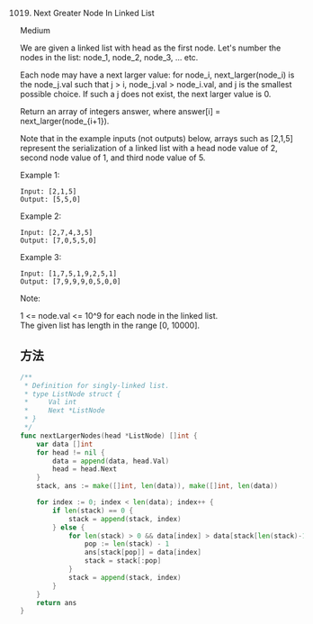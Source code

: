 1019. Next Greater Node In Linked List


Medium


We are given a linked list with head as the first node.  Let's number the nodes in the list: node_1, node_2, node_3, ... etc.

Each node may have a next larger value: for node_i, next_larger(node_i) is the node_j.val such that j > i, node_j.val > node_i.val, and j is the smallest possible choice.  If such a j does not exist, the next larger value is 0.

Return an array of integers answer, where answer[i] = next_larger(node_{i+1}).

Note that in the example inputs (not outputs) below, arrays such as [2,1,5] represent the serialization of a linked list with a head node value of 2, second node value of 1, and third node value of 5.

 

Example 1:

```
Input: [2,1,5]
Output: [5,5,0]
```

Example 2:

```
Input: [2,7,4,3,5]
Output: [7,0,5,5,0]
```

Example 3:
```
Input: [1,7,5,1,9,2,5,1]
Output: [7,9,9,9,0,5,0,0]
```

Note:

1 <= node.val <= 10^9 for each node in the linked list.   
The given list has length in the range [0, 10000].


## 方法


```go
/**
 * Definition for singly-linked list.
 * type ListNode struct {
 *     Val int
 *     Next *ListNode
 * }
 */
func nextLargerNodes(head *ListNode) []int {
	var data []int
	for head != nil {
		data = append(data, head.Val)
		head = head.Next
	}
	stack, ans := make([]int, len(data)), make([]int, len(data))

	for index := 0; index < len(data); index++ {
		if len(stack) == 0 {
			stack = append(stack, index)
		} else {
			for len(stack) > 0 && data[index] > data[stack[len(stack)-1]] {
				pop := len(stack) - 1
				ans[stack[pop]] = data[index]
				stack = stack[:pop]
			}
			stack = append(stack, index)
		}
	}
	return ans
}

```